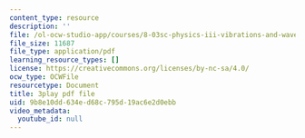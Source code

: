 ```yaml
---
content_type: resource
description: ''
file: /ol-ocw-studio-app/courses/8-03sc-physics-iii-vibrations-and-waves-fall-2016/9b8e10dd634ed68c795d19ac6e2d0ebb_GUgIh6ff86Y.pdf
file_size: 11687
file_type: application/pdf
learning_resource_types: []
license: https://creativecommons.org/licenses/by-nc-sa/4.0/
ocw_type: OCWFile
resourcetype: Document
title: 3play pdf file
uid: 9b8e10dd-634e-d68c-795d-19ac6e2d0ebb
video_metadata:
  youtube_id: null
---
```

